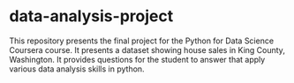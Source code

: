 # data-analysis-project
This repository presents the final project for the Python for Data Science Coursera course. It presents a dataset showing house sales in King County, Washington. It provides questions for the student to answer that apply various data analysis skills in python. 

